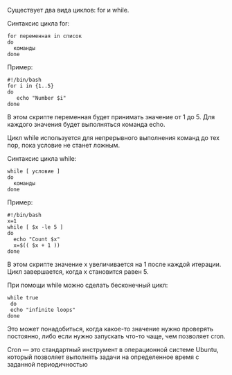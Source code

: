 Существует два вида циклов: for и while.

Синтаксис цикла for:
~~~
for переменная in список
do
  команды
done
~~~

Пример:
~~~
#!/bin/bash
for i in {1..5}
do
   echo "Number $i"
done
~~~

В этом скрипте переменная будет принимать значение от 1 до 5. Для каждого значения будет выполняться команда echo.



Цикл while используется для непрерывного выполнения команд до тех пор, пока условие не станет ложным.

Синтаксис цикла while:
~~~
while [ условие ]
do
  команды
done
~~~


Пример:
~~~
#!/bin/bash
x=1
while [ $x -le 5 ]
do
  echo "Count $x"
  x=$(( $x + 1 ))
done
~~~
В этом скрипте значение х увеличивается на 1 после каждой итерации. Цикл завершается, когда х становится равен 5.


При помощи while можно сделать бесконечный цикл:
~~~
while true
 do
 echo "infinite loops"
done
~~~

Это может понадобиться, когда какое-то значение нужно проверять постоянно, либо если нужно запускать что-то чаще, чем позволяет cron.

Cron — это стандартный инструмент в операционной системе Ubuntu, который позволяет выполнять задачи на определенное время с заданной периодичностью

